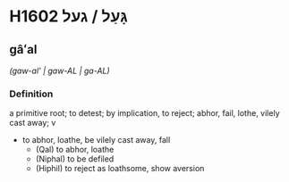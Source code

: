 # H1602 גָּעַל / געל

## gâʻal

_(gaw-al' | ɡaw-AL | ɡa-AL)_

### Definition

a primitive root; to detest; by implication, to reject; abhor, fail, lothe, vilely cast away; v

- to abhor, loathe, be vilely cast away, fall
  - (Qal) to abhor, loathe
  - (Niphal) to be defiled
  - (Hiphil) to reject as loathsome, show aversion
